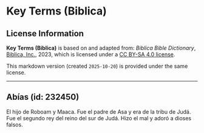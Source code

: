 # Key Terms (Biblica)

## License Information

**Key Terms (Biblica)** is based on and adapted from: _Biblica Bible Dictionary_, [Biblica, Inc.](https://www.biblica.com/), 2023, which is licensed under a [CC BY-SA 4.0 license](https://creativecommons.org/licenses/by-sa/4.0/legalcode.en).

This markdown version (created `2025-10-20`) is provided under the same license.



--------------------------------

## Abías (id: 232450)

El hijo de Roboam y Maaca. Fue el padre de Asa y era de la tribu de Judá. Fue el segundo rey del reino del sur de Judá. Hizo el mal y adoró a dioses falsos.


